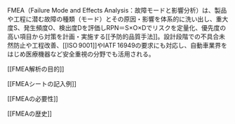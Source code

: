 
FMEA（Failure Mode and Effects Analysis：故障モードと影響分析）は、製品や工程に潜む故障の種類（モード）とその原因・影響を体系的に洗い出し、重大度S、発生頻度O、検出度Dを評価しRPN＝S×O×Dでリスクを定量化、優先度の高い項目から対策を計画・実施する[[予防的品質手法]]。設計段階での不具合未然防止や工程改善、[[ISO 9001]]やIATF 16949の要求にも対応し、自動車業界をはじめ医療機器など安全重視の分野でも活用される。


[[FMEA解析の目的]]

[[FMEAシートの記入例]]

[[FMEAの必要性]]

[[FMEAの歴史]]

